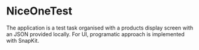 # NiceOneTest
The application is a test task organised with a products display screen with an JSON provided locally. For UI, programatic approach is implemented with SnapKit.
